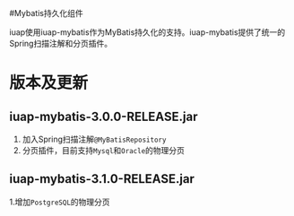 ﻿#Mybatis持久化组件

iuap使用iuap-mybatis作为MyBatis持久化的支持。iuap-mybatis提供了统一的Spring扫描注解和分页插件。


# 版本及更新 
## iuap-mybatis-3.0.0-RELEASE.jar ##

1. 加入Spring扫描注解`@MyBatisRepository`
2. 分页插件，目前支持`Mysql`和`Oracle`的物理分页

## iuap-mybatis-3.1.0-RELEASE.jar ##

1.增加`PostgreSQL`的物理分页